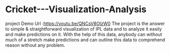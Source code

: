 # Cricket---Visualization-Analysis
project Demo Url :https://youtu.be/QNCsV8OlzW0
The project is the answer to simple & straightforward visualization of IPL data and to analyze it easily and make predictions on it. With the help of this data, anybody can without much of a stretch make predictions and can outline this data to comprehend reason without any problem.
